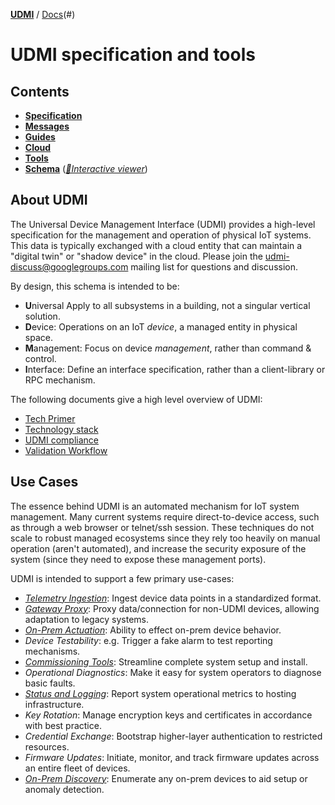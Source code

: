 [**UDMI**](../) / [Docs](./)(#)

# UDMI specification and tools

## Contents

- [**Specification**](specs/)
- [**Messages**](messages/)
- [**Guides**](guides/)
- [**Cloud**](cloud/)
- [**Tools**](tools/)
- [**Schema**](https://github.com/faucetsdn/udmi/tree/master/schema)
  ([_🧬Interactive viewer_](../gencode/docs/))

## About UDMI

The Universal Device Management Interface (UDMI) provides a high-level specification for the
management and operation of physical IoT systems. This data is typically exchanged
with a cloud entity that can maintain a "digital twin" or "shadow device" in the cloud. Please
join the [udmi-discuss@googlegroups.com](https://groups.google.com/forum/#!forum/udmi-discuss)
mailing list for questions and discussion.

By design, this schema is intended to be:
- **U**niversal Apply to all subsystems in a building, not a singular vertical solution.
- **D**evice: Operations on an IoT _device_, a managed entity in physical space.
- **M**anagement: Focus on device _management_, rather than command & control.
- **I**nterface: Define an interface specification, rather than a client-library or
RPC mechanism.

The following documents give a high level overview of UDMI:
- [Tech Primer](./tech_primer.md)
- [Technology stack](./specs/tech_stack.md)
- [UDMI compliance](./specs/compliance.md)
- [Validation Workflow](./guides/workflow.md)

## Use Cases

The essence behind UDMI is an automated mechanism for IoT system management. Many current
systems require direct-to-device access, such as through a web browser or telnet/ssh session.
These techniques do not scale to robust managed ecosystems since they rely too heavily on
manual operation (aren't automated), and increase the security exposure of the system
(since they need to expose these management ports).

UDMI is intended to support a few primary use-cases:
- [_Telemetry Ingestion_](messages/pointset.md#telemetry): Ingest device data points in a standardized format.
- [_Gateway Proxy_](specs/gateway.md): Proxy data/connection for non-UDMI devices,
allowing adaptation to legacy systems.
- [_On-Prem Actuation_](specs/sequences/writeback.md): Ability to effect on-prem device behavior.
- _Device Testability_: e.g. Trigger a fake alarm to test reporting mechanisms.
- [_Commissioning Tools_](tools/): Streamline complete system setup and install.
- _Operational Diagnostics_: Make it easy for system operators to diagnose basic faults.
- [_Status and Logging_](messages/status.md): Report system operational metrics to hosting infrastructure.
- _Key Rotation_: Manage encryption keys and certificates in accordance with best practice.
- _Credential Exchange_: Bootstrap higher-layer authentication to restricted resources.
- _Firmware Updates_: Initiate, monitor, and track firmware updates across an entire fleet
of devices.
- [_On-Prem Discovery_](specs/discovery.md): Enumerate any on-prem devices to aid setup or anomaly detection.
